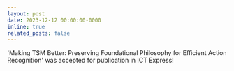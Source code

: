 ```yaml
---
layout: post
date: 2023-12-12 00:00:00-0000
inline: true
related_posts: false
---
```


'Making TSM Better: Preserving Foundational Philosophy for Efficient Action Recognition' was accepted for publication in ICT Express!